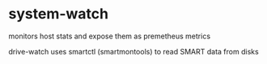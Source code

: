 # system-watch
monitors host stats and expose them as premetheus metrics

drive-watch uses smartctl (smartmontools) to read SMART data from disks
